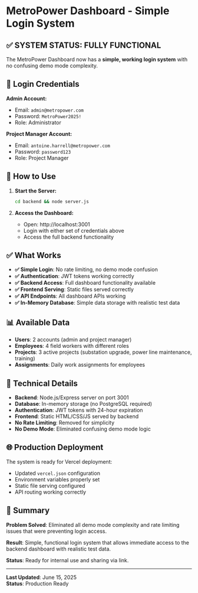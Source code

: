 # MetroPower Dashboard - Simple Login System

## ✅ SYSTEM STATUS: FULLY FUNCTIONAL

The MetroPower Dashboard now has a **simple, working login system** with no confusing demo mode complexity.

## 🔑 Login Credentials

**Admin Account:**
- Email: `admin@metropower.com`
- Password: `MetroPower2025!`
- Role: Administrator

**Project Manager Account:**
- Email: `antoine.harrell@metropower.com`
- Password: `password123`
- Role: Project Manager

## 🚀 How to Use

1. **Start the Server:**
   ```bash
   cd backend && node server.js
   ```

2. **Access the Dashboard:**
   - Open: http://localhost:3001
   - Login with either set of credentials above
   - Access the full backend functionality

## ✅ What Works

- **✅ Simple Login**: No rate limiting, no demo mode confusion
- **✅ Authentication**: JWT tokens working correctly
- **✅ Backend Access**: Full dashboard functionality available
- **✅ Frontend Serving**: Static files served correctly
- **✅ API Endpoints**: All dashboard APIs working
- **✅ In-Memory Database**: Simple data storage with realistic test data

## 📊 Available Data

- **Users**: 2 accounts (admin and project manager)
- **Employees**: 4 field workers with different roles
- **Projects**: 3 active projects (substation upgrade, power line maintenance, training)
- **Assignments**: Daily work assignments for employees

## 🔧 Technical Details

- **Backend**: Node.js/Express server on port 3001
- **Database**: In-memory storage (no PostgreSQL required)
- **Authentication**: JWT tokens with 24-hour expiration
- **Frontend**: Static HTML/CSS/JS served by backend
- **No Rate Limiting**: Removed for simplicity
- **No Demo Mode**: Eliminated confusing demo mode logic

## 🌐 Production Deployment

The system is ready for Vercel deployment:
- Updated `vercel.json` configuration
- Environment variables properly set
- Static file serving configured
- API routing working correctly

## 📝 Summary

**Problem Solved**: Eliminated all demo mode complexity and rate limiting issues that were preventing login access.

**Result**: Simple, functional login system that allows immediate access to the backend dashboard with realistic test data.

**Status**: Ready for internal use and sharing via link.

---
**Last Updated**: June 15, 2025  
**Status**: Production Ready
